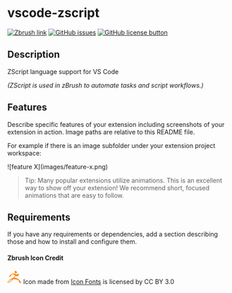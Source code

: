 # vscode-zscript

[![Zbrush link](https://img.shields.io/badge/ZBrush-ZScript-orange.svg)](http://docs.pixologic.com/user-guide/customizing-zbrush/zscripting/)
[![GitHub issues](https://img.shields.io/github/issues/JonasOuellet/vscode-zscript.svg)](https://github.com/JonasOuellet/vscode-zscript/issues)
[![GitHub license button](https://img.shields.io/github/license/JonasOuellet/vscode-zscript.svg)](https://github.com/JonasOuellet/vscode-zscript/blob/master/LICENSE)

## Description

ZScript language support for VS Code

*(ZScript is used in zBrush to automate tasks and script workflows.)*


## Features

Describe specific features of your extension including screenshots of your extension in action. Image paths are relative to this README file.

For example if there is an image subfolder under your extension project workspace:

\!\[feature X\]\(images/feature-x.png\)

> Tip: Many popular extensions utilize animations. This is an excellent way to show off your extension! We recommend short, focused animations that are easy to follow.

## Requirements

If you have any requirements or dependencies, add a section describing those and how to install and configure them.

#### Zbrush Icon Credit
<img src="./images/zbrush_icon.svg" width="32" height="32">
Icon made from <a href="http://www.onlinewebfonts.com/icon">Icon Fonts</a> is licensed by CC BY 3.0

<!---
## Extension Settings

Include if your extension adds any VS Code settings through the `contributes.configuration` extension point.

For example:

This extension contributes the following settings:

* `myExtension.enable`: enable/disable this extension
* `myExtension.thing`: set to `blah` to do something

## Known Issues

Calling out known issues can help limit users opening duplicate issues against your extension.

## Release Notes

Users appreciate release notes as you update your extension.

### 1.0.0

Initial release of ...

### 1.0.1

Fixed issue #.

### 1.1.0

Added features X, Y, and Z.

-----------------------------------------------------------------------------------------------------------

## Working with Markdown

**Note:** You can author your README using Visual Studio Code.  Here are some useful editor keyboard shortcuts:

* Split the editor (`Cmd+\` on macOS or `Ctrl+\` on Windows and Linux)
* Toggle preview (`Shift+CMD+V` on macOS or `Shift+Ctrl+V` on Windows and Linux)
* Press `Ctrl+Space` (Windows, Linux) or `Cmd+Space` (macOS) to see a list of Markdown snippets

### For more information

* [Visual Studio Code's Markdown Support](http://code.visualstudio.com/docs/languages/markdown)
* [Markdown Syntax Reference](https://help.github.com/articles/markdown-basics/)

**Enjoy!**

-->